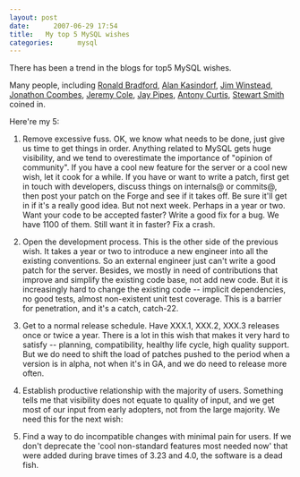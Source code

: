 ```yaml
---
layout: post
date:      2007-06-29 17:54
title:   My top 5 MySQL wishes
categories:      mysql
---
```


There has been a trend in the blogs for top5 MySQL wishes.

Many people, including <a href="http://blog.arabx.com.au/?p=739">Ronald
Bradford</a>, <a href="http://dormando.livejournal.com/469685.html">Alan
Kasindorf</a>, <a href="http://trainedmonkey.com/2007/6/23/my_five_mysql_wishes">Jim
Winstead</a>, <a href="http://www.cybersite.com.au/blog/mysql_five_wishes">Jonathon
Coombes</a>, <a href="http://jcole.us/blog/archives/2007/06/20/my-top-5-wishes-for-mysql/">Jeremy
Cole</a>, <a href="http://www.jpipes.com/index.php?/archives/172-My-Top-5-Wishlist-for-MySQL.html">Jay
Pipes</a>, <a href="http://antbits.blogspot.com/2007/06/wish-lists.html">Antony
Curtis</a>, <a href="http://www.flamingspork.com/blog/2007/06/19/my-top-5-wishlist-for-mysql/">Stewart
Smith</a> coined in.

Here're my 5:

1. Remove excessive fuss. OK, we know what needs to be done, just give us
   time to get things in order. Anything related to MySQL gets huge
   visibility, and we tend to overestimate the importance of "opinion of
   community". If you have a cool new feature for the server or a cool new
   wish, let it cook for a while. If you have or want to write a patch,
   first get in touch with developers, discuss things on internals@ or
   commits@, then post your patch on the Forge and see if it takes off. Be
   sure it'll get in if it's a really good idea. But not next week. Perhaps
   in a year or two. Want your code to be accepted faster? Write a good fix
   for a bug. We have 1100 of them. Still want it in faster? Fix a crash.

2. Open the development process. This is the other side of the previous
   wish. It takes a year or two to introduce a new engineer into all the
   existing conventions. So an external engineer just can't write a good
   patch for the server. Besides, we  mostly in need of contributions that
   improve and simplify the existing code base, not add new code. But it is
   increasingly hard to change the existing code -- implicit dependencies,
   no good tests, almost  non-existent unit test coverage. This is a barrier
   for penetration, and it's a catch, catch-22.

3. Get to a normal release schedule. Have XXX.1, XXX.2, XXX.3 releases once
   or twice a year. There is a lot in this wish that makes it very hard to
   satisfy -- planning, compatibility, healthy life cycle, high quality
   support. But we do need to shift the load of patches pushed to the period
   when a version is in alpha, not when it's in GA, and we do need to
   release more often.

4. Establish productive relationship with the majority of users. Something
   tells me that visibility does not equate to quality of input, and we get
   most of our input from early adopters, not from the large majority. We
   need this for the next wish:

5. Find a way to do incompatible changes with minimal pain for users. If we
   don't deprecate the 'cool non-standard features most needed now' that
   were added during brave times of 3.23 and 4.0, the software is a dead
   fish.
